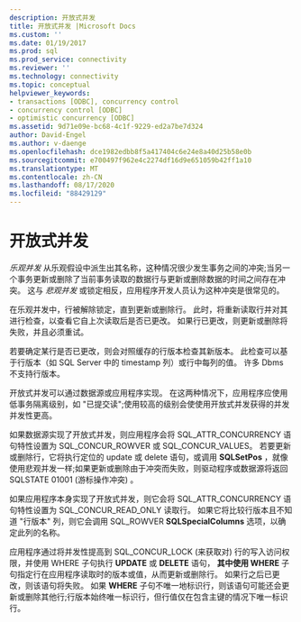 ```yaml
---
description: 开放式并发
title: 开放式并发 |Microsoft Docs
ms.custom: ''
ms.date: 01/19/2017
ms.prod: sql
ms.prod_service: connectivity
ms.reviewer: ''
ms.technology: connectivity
ms.topic: conceptual
helpviewer_keywords:
- transactions [ODBC], concurrency control
- concurrency control [ODBC]
- optimistic concurrency [ODBC]
ms.assetid: 9d71e09e-bc68-4c1f-9229-ed2a7be7d324
author: David-Engel
ms.author: v-daenge
ms.openlocfilehash: dce1982edbb8f5a417404c6e24e8a40d25b58e0b
ms.sourcegitcommit: e700497f962e4c2274df16d9e651059b42ff1a10
ms.translationtype: MT
ms.contentlocale: zh-CN
ms.lasthandoff: 08/17/2020
ms.locfileid: "88429129"
---
```

# <a name="optimistic-concurrency"></a>开放式并发
*乐观并发* 从乐观假设中派生出其名称，这种情况很少发生事务之间的冲突;当另一个事务更新或删除了当前事务读取的数据行与更新或删除数据的时间之间存在冲突。 这与 *悲观并发* 或锁定相反，应用程序开发人员认为这种冲突是很常见的。  
  
 在乐观并发中，行被解除锁定，直到更新或删除行。 此时，将重新读取行并对其进行检查，以查看它自上次读取后是否已更改。 如果行已更改，则更新或删除将失败，并且必须重试。  
  
 若要确定某行是否已更改，则会对照缓存的行版本检查其新版本。 此检查可以基于行版本（如 SQL Server 中的 timestamp 列）或行中每列的值。 许多 Dbms 不支持行版本。  
  
 开放式并发可以通过数据源或应用程序实现。 在这两种情况下，应用程序应使用低事务隔离级别，如 "已提交读";使用较高的级别会使使用开放式并发获得的并发并发性更高。  
  
 如果数据源实现了开放式并发，则应用程序会将 SQL_ATTR_CONCURRENCY 语句特性设置为 SQL_CONCUR_ROWVER 或 SQL_CONCUR_VALUES。 若要更新或删除行，它将执行定位的 update 或 delete 语句，或调用 **SQLSetPos** ，就像使用悲观并发一样;如果更新或删除由于冲突而失败，则驱动程序或数据源将返回 SQLSTATE 01001 (游标操作冲突) 。  
  
 如果应用程序本身实现了开放式并发，则它会将 SQL_ATTR_CONCURRENCY 语句特性设置为 SQL_CONCUR_READ_ONLY 读取行。 如果它将比较行版本且不知道 "行版本" 列，则它会调用 SQL_ROWVER **SQLSpecialColumns** 选项，以确定此列的名称。  
  
 应用程序通过将并发性提高到 SQL_CONCUR_LOCK (来获取对) 行的写入访问权限，并使用 WHERE 子句执行 **UPDATE** 或 **DELETE** 语句， **其中使用 WHERE** 子句指定行在应用程序读取时的版本或值，从而更新或删除行。 如果行之后已更改，则该语句将失败。 如果 **WHERE** 子句不唯一地标识行，则该语句可能还会更新或删除其他行;行版本始终唯一标识行，但行值仅在包含主键的情况下唯一标识行。
